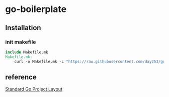 # go-boilerplate

## Installation

### init makefile

```Makefile
include Makefile.mk
Makefile.mk:
	curl -o Makefile.mk -L "https://raw.githubusercontent.com/day253/go-boilerplate/master/Makefile.mk"
```

## reference

[Standard Go Project Layout](https://github.com/golang-standards/project-layout)